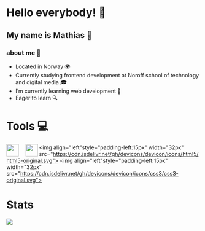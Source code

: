 # Hello everybody! 👋

## My name is Mathias :raising_hand:

### about me :dog:

- Located in Norway :earth_africa:
- Currently studying frontend development at Noroff school of technology and digital media :mortar_board:
- I’m currently learning web development :rocket:
- Eager to learn :mag:
##
##
# Tools :computer:
<img align="left" width="32px" src="https://cdn.jsdelivr.net/gh/devicons/devicon/icons/javascript/javascript-original.svg"></img>
<img align="left" width="32px" style="padding-left:15px" src="https://cdn.jsdelivr.net/gh/devicons/devicon/icons/figma/figma-original.svg"></img>
<img align="left"style="padding-left:15px" width="32px"  src="https://cdn.jsdelivr.net/gh/devicons/devicon/icons/html5/html5-original.svg"></img>
<img align="left"style="padding-left:15px" width="32px" src="https://cdn.jsdelivr.net/gh/devicons/devicon/icons/css3/css3-original.svg"></img>
##
##
# Stats
<img src= "https://github-readme-stats.vercel.app/api?username=mathiasg12&theme=highcontrast"></img>